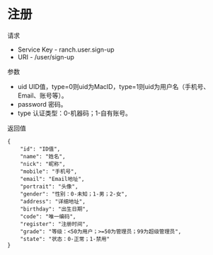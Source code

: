 # 注册

请求
- Service Key - ranch.user.sign-up
- URI - /user/sign-up

参数
- uid UID值，type=0则uid为MacID，type=1则uid为用户名（手机号、Email、账号等）。
- password 密码。
- type 认证类型：0-机器码；1-自有账号。

返回值
```text
{
    "id": "ID值",
    "name": "姓名",
    "nick": "昵称",
    "mobile": "手机号",
    "email": "Email地址",
    "portrait": "头像",
    "gender": "性别：0-未知；1-男；2-女",
    "address": "详细地址",
    "birthday": "出生日期",
    "code": "唯一编码",
    "register": "注册时间",
    "grade": "等级：<50为用户；>=50为管理员；99为超级管理员",
    "state": "状态：0-正常；1-禁用"
}
```
